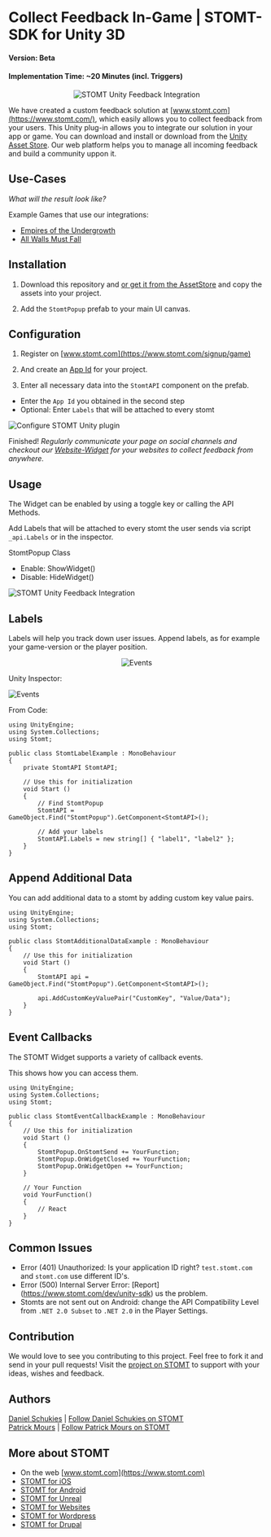 # Collect Feedback In-Game | STOMT-SDK for Unity 3D
#### Version: Beta
#### Implementation Time: ~20 Minutes (incl. Triggers)

<p align="center">
  <img alt="STOMT Unity Feedback Integration" src="https://schukies.io/images/stomt/stomtunity9.png" />
</p>

We have created a custom feedback solution at [www.stomt.com](https://www.stomt.com/), which easily allows you to collect feedback from your users. This Unity plug-in allows you to integrate our solution in your app or game. You can download and install or download from the [Unity Asset Store](https://www.assetstore.unity3d.com/en/#!/content/64669). Our web platform helps you to manage all incoming feedback and build a community uppon it.

## Use-Cases

_What will the result look like?_ 

Example Games that use our integrations:

* [Empires of the Undergrowth](https://www.stomt.com/empires-of-the-undergrowth)      
* [All Walls Must Fall](https://www.stomt.com/AWMF)


## Installation

1. Download this repository and [or get it from the AssetStore](https://www.assetstore.unity3d.com/en/#!/content/64669) and copy the assets into your project.

2. Add the ```StomtPopup``` prefab to your main UI canvas.


## Configuration

1. Register on [www.stomt.com](https://www.stomt.com/signup/game) 

2. And create an [App Id](https://www.stomt.com/integrate) for your project.

3. Enter all necessary data into the ```StomtAPI``` component on the prefab.     

* Enter the `App Id` you obtained in the second step
* Optional: Enter `Labels` that will be attached to every stomt

<img alt="Configure STOMT Unity plugin" src="http://schukies.io/images/stomt/StomtUnitySettings.PNG" />

Finished! *Regularly communicate your page on social channels and checkout our [Website-Widget](https://www.stomt.com/dev/js-sdk) for your websites to collect feedback from anywhere.*    


## Usage

The Widget can be enabled by using a toggle key or calling the API Methods.

Add Labels that will be attached to every stomt the user sends via script `_api.Labels` or in the inspector.

StomtPopup Class
* Enable:	ShowWidget()
* Disable:	HideWidget()


<img alt="STOMT Unity Feedback Integration" src="https://i.imgur.com/p8bdLL3.gif" />



## Labels

Labels will help you track down user issues.
Append labels, as for example your game-version or the player position.
<p align="center">
<img alt="Events" src="https://i.imgur.com/sS8T8Fy.png" />
</p>

Unity Inspector:

<img alt="Events" src="https://i.imgur.com/qS6IdZL.png" />


From Code:
```
using UnityEngine;
using System.Collections;
using Stomt;

public class StomtLabelExample : MonoBehaviour 
{
	private StomtAPI StomtAPI;

	// Use this for initialization
	void Start () 
	{
		// Find StomtPopup
		StomtAPI = GameObject.Find("StomtPopup").GetComponent<StomtAPI>();

		// Add your labels
		StomtAPI.Labels = new string[] { "label1", "label2" };
	}
}

```
## Append Additional Data

You can add additional data to a stomt by adding custom key value pairs.

```
using UnityEngine;
using System.Collections;
using Stomt;

public class StomtAdditionalDataExample : MonoBehaviour 
{
	// Use this for initialization
	void Start () 
	{
		StomtAPI api = GameObject.Find("StomtPopup").GetComponent<StomtAPI>();

		api.AddCustomKeyValuePair("CustomKey", "Value/Data");
	}
} 
```

## Event Callbacks


The STOMT Widget supports a variety of callback events.

This shows how you can access them.

```
using UnityEngine;
using System.Collections;
using Stomt;

public class StomtEventCallbackExample : MonoBehaviour 
{
    // Use this for initialization
    void Start () 
    {
        StomtPopup.OnStomtSend += YourFunction;
        StomtPopup.OnWidgetClosed += YourFunction;
        StomtPopup.OnWidgetOpen += YourFunction;
    }

    // Your Function
    void YourFunction()
    {
        // React
    }
} 
```


## Common Issues

* Error (401) Unauthorized: Is your application ID right? ```test.stomt.com``` and ```stomt.com``` use different ID's.
* Error (500) Internal Server Error: [Report] (https://www.stomt.com/dev/unity-sdk) us the problem.
* Stomts are not sent out on Android: change the API Compatibility Level from `.NET 2.0 Subset` to `.NET 2.0` in the Player Settings.


## Contribution

We would love to see you contributing to this project. Feel free to fork it and send in your pull requests! Visit the [project on STOMT](https://www.stomt.com/stomt-unity) to support with your ideas, wishes and feedback.


## Authors

[Daniel Schukies](https://github.com/daniel-schukies) | [Follow Daniel Schukies on STOMT](https://www.stomt.com/danielschukies)    
[Patrick Mours](https://github.com/crosire) | [Follow Patrick Mours on STOMT](https://www.stomt.com/crosire)


## More about STOMT

* On the web [www.stomt.com](https://www.stomt.com)
* [STOMT for iOS](http://stomt.co/ios)
* [STOMT for Android](http://stomt.co/android)
* [STOMT for Unreal](http://stomt.co/unreal)
* [STOMT for Websites](http://stomt.co/web)
* [STOMT for Wordpress](http://stomt.co/wordpress)
* [STOMT for Drupal](http://stomt.co/drupal)
